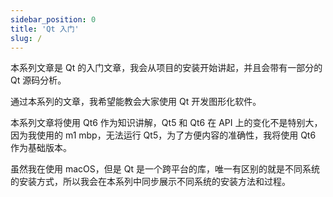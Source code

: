 ```yaml
---
sidebar_position: 0
title: 'Qt 入门'
slug: /
---
```


本系列文章是 Qt 的入门文章，我会从项目的安装开始讲起，并且会带有一部分的 Qt 源码分析。

通过本系列的文章，我希望能教会大家使用 Qt 开发图形化软件。

本系列文章将使用 Qt6 作为知识讲解，Qt5 和 Qt6 在 API 上的变化不是特别大，因为我使用的 m1 mbp，无法运行 Qt5，为了方便内容的准确性，我将使用 Qt6 作为基础版本。

虽然我在使用 macOS，但是 Qt 是一个跨平台的库，唯一有区别的就是不同系统的安装方式，所以我会在本系列中同步展示不同系统的安装方法和过程。
